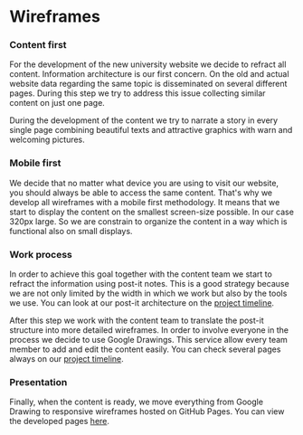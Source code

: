 # Wireframes


### Content first
For the development of the new university website we decide to refract all content. Information architecture is our first concern. On the old and actual website data regarding the same topic is disseminated on several different pages. During this step we try to address this issue collecting similar content on just one page.

During the development of the content we try to narrate a story in every single page combining beautiful texts and attractive graphics with warn and welcoming pictures.

### Mobile first
We decide that no matter what device you are using to visit our website, you should always be able to access the same content. That's why we develop all wireframes with a mobile first methodology. It means that we start to display the content on the smallest screen-size possible. In our case 320px large. So we are constrain to organize the content in a way which is functional also on small displays. 

### Work process
In order to achieve this goal together with the content team we start to refract the information using post-it notes. This is a good strategy because we are not only limited by the width in which we work but also by the tools we use. You can look at our post-it architecture on the [project timeline](http://unibz.github.io/timeline/).

After this step we work with the content team to translate the post-it structure into more detailed wireframes. In order to involve everyone in the process we decide to use Google Drawings. This service allow every team member to add and edit the content easily. You can check several pages always on our [project timeline](http://unibz.github.io/timeline/).

### Presentation
Finally, when the content is ready, we move everything from Google Drawing to responsive wireframes hosted on GitHub Pages. You can view the developed pages [here](http://unibz.github.io/wireframes/).